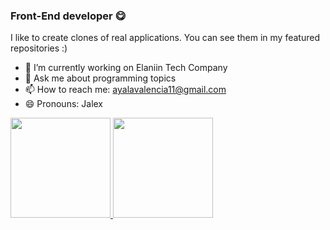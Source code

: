 ### Front-End developer 😋

I like to create clones of real applications. You can see them in my featured repositories :)

- 🔭 I’m currently working on Elaniin Tech Company
- 💬 Ask me about programming topics
- 📫 How to reach me: ayalavalencia11@gmail.com
- 😄 Pronouns: Jalex

<a href="https://github.com/josuemartinezz">
  <img height="160em" src="https://github-readme-stats.vercel.app/api?username=josuemartinezz&show_icons=true&include_all_commits=true&custom_title=GitHub+Stats&theme=vue">
  <img height="160em" src="https://github-readme-stats.vercel.app/api/top-langs/?username=josuemartinezz&layout=compact&theme=vue">
</a>
